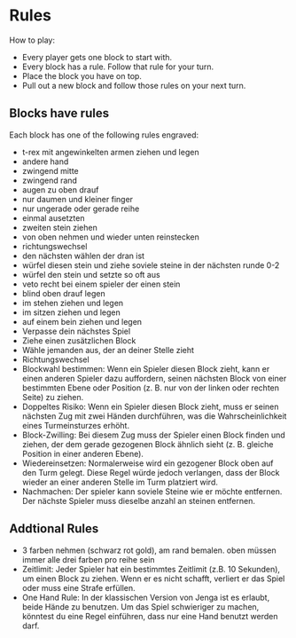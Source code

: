 # Rules

How to play:

- Every player gets one block to start with.
- Every block has a rule. Follow that rule for your turn.
- Place the block you have on top.
- Pull out a new block and follow those rules on your next turn.

## Blocks have rules

Each block has one of the following rules engraved:

- t-rex mit angewinkelten armen ziehen und legen
- andere hand
- zwingend mitte
- zwingend rand
- augen zu oben drauf
- nur daumen und kleiner finger
- nur ungerade oder gerade reihe
- einmal ausetzten
- zweiten stein ziehen
- von oben nehmen und wieder unten reinstecken
- richtungswechsel
- den nächsten wählen der dran ist
- würfel diesen stein und ziehe soviele steine in der nächsten runde 0-2
- würfel den stein und setzte so oft aus
- veto recht bei einem spieler der einen stein
- blind oben drauf legen
- im stehen ziehen und legen
- im sitzen ziehen und legen
- auf einem bein ziehen und legen
- Verpasse dein nächstes Spiel
- Ziehe einen zusätzlichen Block
- Wähle jemanden aus, der an deiner Stelle zieht
- Richtungswechsel
- Blockwahl bestimmen: Wenn ein Spieler diesen Block zieht, kann er einen anderen Spieler dazu auffordern, seinen nächsten Block von einer bestimmten Ebene oder Position (z. B. nur von der linken oder rechten Seite) zu ziehen.
- Doppeltes Risiko: Wenn ein Spieler diesen Block zieht, muss er seinen nächsten Zug mit zwei Händen durchführen, was die Wahrscheinlichkeit eines Turmeinsturzes erhöht.
- Block-Zwilling: Bei diesem Zug muss der Spieler einen Block finden und ziehen, der dem gerade gezogenen Block ähnlich sieht (z. B. gleiche Position in einer anderen Ebene).
- Wiedereinsetzen: Normalerweise wird ein gezogener Block oben auf den Turm gelegt. Diese Regel würde jedoch verlangen, dass der Block wieder an einer anderen Stelle im Turm platziert wird.
- Nachmachen: Der spieler kann soviele Steine wie er möchte entfernen. Der nächste Spieler muss dieselbe anzahl an steinen entfernen.

## Addtional Rules

- 3 farben nehmen (schwarz rot gold), am rand bemalen. oben müssen immer alle drei farben pro reihe sein
- Zeitlimit: Jeder Spieler hat ein bestimmtes Zeitlimit (z.B. 10 Sekunden), um einen Block zu ziehen. Wenn er es nicht schafft, verliert er das Spiel oder muss eine Strafe erfüllen.
- One Hand Rule: In der klassischen Version von Jenga ist es erlaubt, beide Hände zu benutzen. Um das Spiel schwieriger zu machen, könntest du eine Regel einführen, dass nur eine Hand benutzt werden darf.